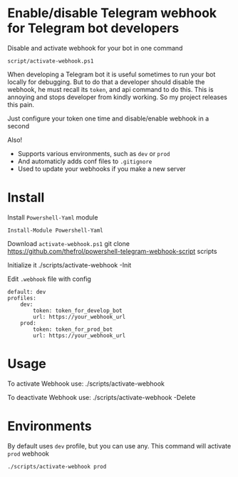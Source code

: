 # Enable/disable Telegram webhook for Telegram bot developers

Disable and activate webhook for your bot in one command

    script/activate-webhook.ps1

When developing a Telegram bot it is useful sometimes to run your bot locally for debugging. But to do that a developer should disable the webhook, he must recall its `token`, and api command to do this. This is annoying and stops developer from kindly working. So my project releases this pain. 

Just configure your token one time and disable/enable webhook in a second

Also! 

+ Supports various environments, such as `dev` or `prod`
+ And automaticly adds conf files to `.gitignore`
+ Used to update your webhooks if you make a new server

# Install

Install `Powershell-Yaml` module

    Install-Module Powershell-Yaml

Download `activate-webhook.ps1`
    git clone https://github.com/thefrol/powershell-telegram-webhook-script scripts

Initialize it
    ./scripts/activate-webhook -Init

Edit `.webhook` file with config

    default: dev
    profiles:
        dev:
            token: token_for_develop_bot
            url: https://your_webhook_url
        prod:
            token: token_for_prod_bot
            url: https://your_webhook_url

# Usage

To activate Webhook use:
    ./scripts/activate-webhook

To deactivate Webhook use:
    ./scripts/activate-webhook -Delete

# Environments

By default uses `dev` profile, but you can use any. This command will activate `prod` webhook

    ./scripts/activate-webhook prod
